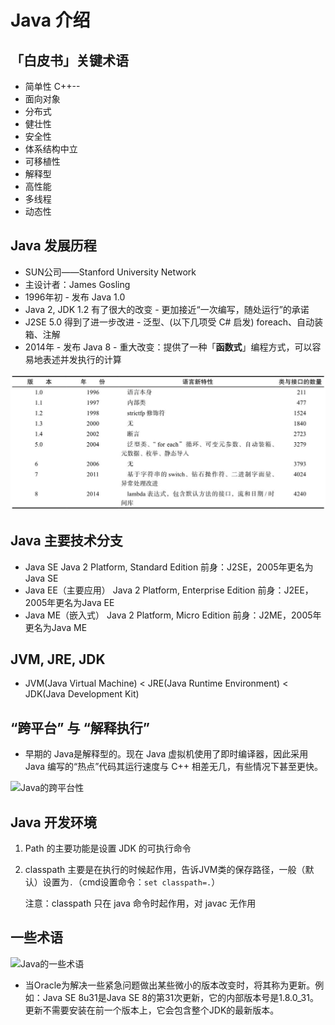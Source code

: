 # Java 介绍

## 「白皮书」关键术语

* 简单性 C++--
* 面向对象
* 分布式
* 健壮性
* 安全性
* 体系结构中立
* 可移植性
* 解释型
* 高性能
* 多线程
* 动态性

## Java 发展历程

* SUN公司——Stanford University Network
* 主设计者：James Gosling
* 1996年初 - 发布 Java 1.0
* Java 2, JDK 1.2 有了很大的改变 - 更加接近“一次编写，随处运行”的承诺
* J2SE 5.0 得到了进一步改进 - 泛型、(以下几项受 C# 启发) foreach、自动装箱、注解
* 2014年 - 发布 Java 8 - 重大改变：提供了一种「**函数式**」编程方式，可以容易地表述并发执行的计算

![Java的版本](./resources/java-version.jpg)

## Java 主要技术分支

* Java SE
  Java 2 Platform, Standard Edition
  前身：J2SE，2005年更名为Java SE
* Java EE（主要应用）
  Java 2 Platform, Enterprise Edition
  前身：J2EE，2005年更名为Java EE
* Java ME（嵌入式）
  Java 2 Platform, Micro Edition
  前身：J2ME，2005年更名为Java ME

## JVM, JRE, JDK

* JVM(Java Virtual Machine) < JRE(Java Runtime Environment) < JDK(Java Development Kit)

## “跨平台” 与 “解释执行”

* 早期的 Java是解释型的。现在 Java 虚拟机使用了即时编译器，因此采用 Java 编写的“热点”代码其运行速度与 C++ 相差无几，有些情况下甚至更快。

![Java的跨平台性](./resources/java-cross-platform.png)

## Java 开发环境

1. Path 的主要功能是设置 JDK 的可执行命令
2. classpath 主要是在执行的时候起作用，告诉JVM类的保存路径，一般（默认）设置为```.```（cmd设置命令：```set classpath=.```）

    注意：classpath 只在 java 命令时起作用，对 javac 无作用

## 一些术语

![Java的一些术语](./resources/java-terms.jpg)

* 当Oracle为解决一些紧急问题做出某些微小的版本改变时，将其称为更新。例如：Java SE 8u31是Java SE 8的第31次更新，它的内部版本号是1.8.0_31。更新不需要安装在前一个版本上，它会包含整个JDK的最新版本。
